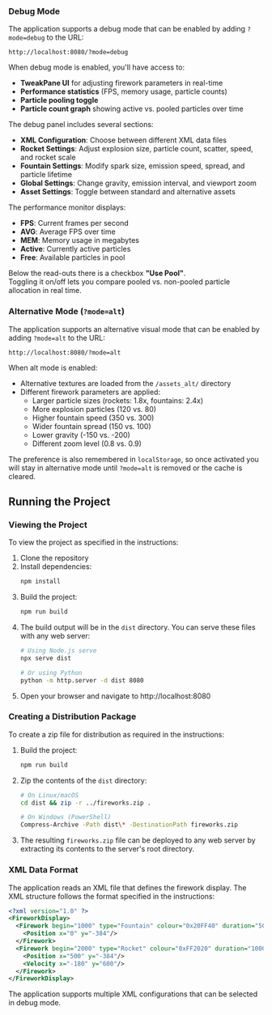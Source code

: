 ### Debug Mode
The application supports a debug mode that can be enabled by adding `?mode=debug` to the URL:
```
http://localhost:8080/?mode=debug
```

When debug mode is enabled, you'll have access to:
- **TweakPane UI** for adjusting firework parameters in real-time
- **Performance statistics** (FPS, memory usage, particle counts)
- **Particle pooling toggle**
- **Particle count graph** showing active vs. pooled particles over time

The debug panel includes several sections:
- **XML Configuration**: Choose between different XML data files
- **Rocket Settings**: Adjust explosion size, particle count, scatter, speed, and rocket scale
- **Fountain Settings**: Modify spark size, emission speed, spread, and particle lifetime
- **Global Settings**: Change gravity, emission interval, and viewport zoom
- **Asset Settings**: Toggle between standard and alternative assets

The performance monitor displays:
- **FPS**: Current frames per second
- **AVG**: Average FPS over time
- **MEM**: Memory usage in megabytes
- **Active**: Currently active particles
- **Free**: Available particles in pool

Below the read-outs there is a checkbox **"Use Pool"**.  
Toggling it on/off lets you compare pooled vs. non-pooled particle allocation in real time.


### Alternative Mode (`?mode=alt`)
The application supports an alternative visual mode that can be enabled by adding `?mode=alt` to the URL:
```
http://localhost:8080/?mode=alt
```

When alt mode is enabled:
- Alternative textures are loaded from the `/assets_alt/` directory
- Different firework parameters are applied:
  - Larger particle sizes (rockets: 1.8x, fountains: 2.4x)
  - More explosion particles (120 vs. 80)
  - Higher fountain speed (350 vs. 300)
  - Wider fountain spread (150 vs. 100)
  - Lower gravity (-150 vs. -200)
  - Different zoom level (0.8 vs. 0.9)

The preference is also remembered in `localStorage`, so once activated you will stay in alternative mode until `?mode=alt` is removed or the cache is cleared.

## Running the Project

### Viewing the Project

To view the project as specified in the instructions:

1. Clone the repository
2. Install dependencies:
   ```bash
   npm install
   ```
3. Build the project:
   ```bash
   npm run build
   ```
4. The build output will be in the `dist` directory. You can serve these files with any web server:
   ```bash
   # Using Node.js serve
   npx serve dist
   
   # Or using Python
   python -m http.server -d dist 8080
   ```
5. Open your browser and navigate to http://localhost:8080

### Creating a Distribution Package

To create a zip file for distribution as required in the instructions:

1. Build the project:
   ```bash
   npm run build
   ```
2. Zip the contents of the `dist` directory:
   ```bash
   # On Linux/macOS
   cd dist && zip -r ../fireworks.zip .
   
   # On Windows (PowerShell)
   Compress-Archive -Path dist\* -DestinationPath fireworks.zip
   ```
3. The resulting `fireworks.zip` file can be deployed to any web server by extracting its contents to the server's root directory.

### XML Data Format

The application reads an XML file that defines the firework display. The XML structure follows the format specified in the instructions:

```xml
<?xml version="1.0" ?>
<FireworkDisplay>
  <Firework begin="1000" type="Fountain" colour="0x20FF40" duration="5000">
    <Position x="0" y="-384"/>
  </Firework>
  <Firework begin="2000" type="Rocket" colour="0xFF2020" duration="1000">
    <Position x="500" y="-384"/>
    <Velocity x="-180" y="600"/>
  </Firework>
</FireworkDisplay>
```

The application supports multiple XML configurations that can be selected in debug mode.